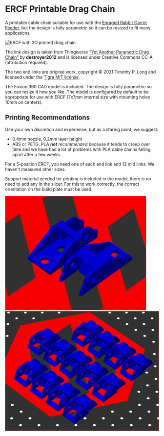 # ERCF Printable Drag Chain

A printable cable chain suitable for use with the [Enraged Rabbit Carrot Feeder][ercf], but the design is fully parametric so it can be resized to fit many applications.

![ERCF with 3D printed drag chain](images/Drag-chain-5-position.JPG)

The link design is taken from Thingiverse ["Yet Another Parametric Drag Chain"][thing] by **destroyer2012** and is licensed under Creative Commons CC-A (attribution required).

The two end links are original work, copyright © 2021 Timothy P. Long and licensed under the [Tigra MIT license][mit].

The Fusion 360 CAD model is included. The design is fully parametric so you can resize it how you like. The model is configured by default to be appropriate for use with ERCF (7x7mm internal size with mounting holes 10mm on centers).

## Printing Recommendations

Use your own discretion and experience, but as a staring point, we suggest:

- 0.4mm nozzle, 0.2mm layer height
- ABS or PETG. PLA _**not** recommended_ because it tends to creep over time and we have had a lot of problems with PLA cable chains falling apart after a few weeks.

For a 5-position ERCF, you need one of each end link and 13 mid links. We haven't measured other sizes.

Support material needed for printing is included in the model, there is no need to add any in the slicer. For this to work correctly, the correct orientation on the build plate must be used.

![End link orientation](images/End-link-print-orientation.PNG)
![Mid link orientation](images/Mid-link-print-orientation.PNG)



[thing]: https://www.thingiverse.com/thing:4598740 "Thingiverse thing:4598740"
[mit]: https://tigra.mit-license.org "Tigra MIT License"
[ercf]: https://github.com/EtteGit/EnragedRabbitProject "Enraged Rabbit Project"
